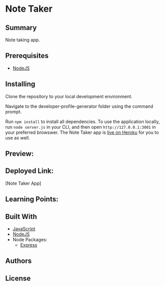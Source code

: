 # Note Taker

## Summary
Note taking app.

## Prerequisites
* [NodeJS](https://nodejs.org/)

## Installing

Clone the repository to your local development environment.

Navigate to the developer-profile-generator folder using the command prompt.

Run `npm install` to install all dependencies. To use the application locally, run `node server.js` in your CLI, and then open `http://127.0.0.1:3001` in your preferred browswer. The Note Taker app is [live on Heroku]() for you to use as well.

## Preview:

## Deployed Link:
[Note Taker App]

## Learning Points:

## Built With
* [JavaScript](https://developer.mozilla.org/en-US/docs/Web/JavaScript)
* [NodeJS](https://nodejs.org/)
* Node Packages:
    * [Express](https://www.npmjs.com/package/express)

## Authors

## License
